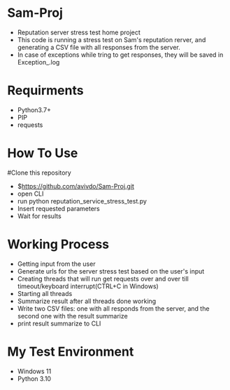 # Sam-Proj
- Reputation server stress test home project
- This code is running a stress test on Sam's reputation rerver, and generating a CSV file with all responses from the server.
- In case of exceptions while tring to get responses, they will be saved in Exception_<time>.log

# Requirments
- Python3.7+
- PIP
- requests

# How To Use
#Clone this repository
- $https://github.com/avivdo/Sam-Proj.git
- open CLI
- run python reputation_service_stress_test.py
- Insert requested parameters
- Wait for results

# Working Process
- Getting input from the user
- Generate urls for the server stress test based on the user's input
- Creating threads that will run get requests over and over till timeout/keyboard interrupt(CTRL+C in Windows)
- Starting all threads
- Summarize result after all threads done working
- Write two CSV files: one with all responds from the server, and the second one with the result summarize
- print result summarize to CLI

# My Test Environment
- Windows 11
- Python 3.10


